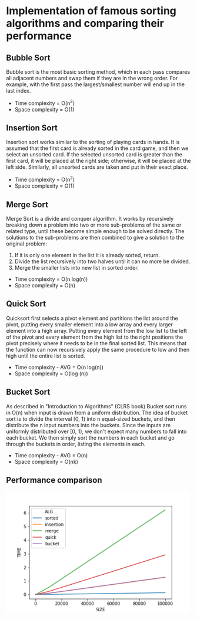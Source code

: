 # Implementation of famous sorting algorithms and comparing their performance

## Bubble Sort
Bubble sort is the most basic sorting method, which in each pass compares all adjacent numbers and swap them if they are in the wrong order. For example, with the first pass the largest/smallest number will end up in the last index.
- Time complexity = O(n<sup>2</sup>)
- Space complexity = O(1)

## Insertion Sort
Insertion sort works similar to the sorting of playing cards in hands. It is assumed that the first card is already sorted in the card game, and then we select an unsorted card. If the selected unsorted card is greater than the first card, it will be placed at the right side; otherwise, it will be placed at the left side. Similarly, all unsorted cards are taken and put in their exact place.
- Time complexity = O(n<sup>2</sup>)
- Space complexity = O(1)

## Merge Sort
Merge Sort is a divide and conquer algorithm. It works by recursively breaking down a problem into two or more sub-problems of the same or related type, until these become simple enough to be solved directly. The solutions to the sub-problems are then combined to give a solution to the original problem: 

1. If it is only one element in the list it is already sorted, return.
2. Divide the list recursively into two halves until it can no more be divided.
3. Merge the smaller lists into new list in sorted order.
- Time complexity = O(n log(n))
- Space complexity = O(n)

## Quick Sort
Quicksort first selects a pivot element and partitions the list around the pivot, putting every smaller element into a low array and every larger element into a high array. Putting every element from the low list to the left of the pivot and every element from the high list to the right positions the pivot precisely where it needs to be in the final sorted list. This means that the function can now recursively apply the same procedure to low and then high until the entire list is sorted.
- Time complexity - AVG = O(n log(n))
- Space complexity = O(log (n))

## Bucket Sort
As described in "Introduction to Algorithms" (CLRS book) Bucket sort runs in O(n) when input is drawn from a uniform distribution. The idea of bucket sort is to divide the interval [0, 1) into n equal-sized
buckets, and then distribute the n input numbers into the buckets. Since the inputs are uniformly distributed over [0, 1), we don't expect many numbers to fall into each bucket. We then simply sort the numbers in each bucket and  go through the buckets in order, listing the elements in each.

- Time complexity - AVG = O(n)
- Space complexity = O(nk)

## Performance comparison
<img src="https://github.com/mz-zarei/SortingAlgorithms/blob/master/plot.png" alt="comparison" width="500"/>






